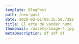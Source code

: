 ```yaml
---
template: BlogPost
path: /new-post
date: 2020-02-01T06:15:50.738Z
title: El arte de vender humo
thumbnail: /assets/image-4.jpg
metaDescription: df sdf df
---
```

